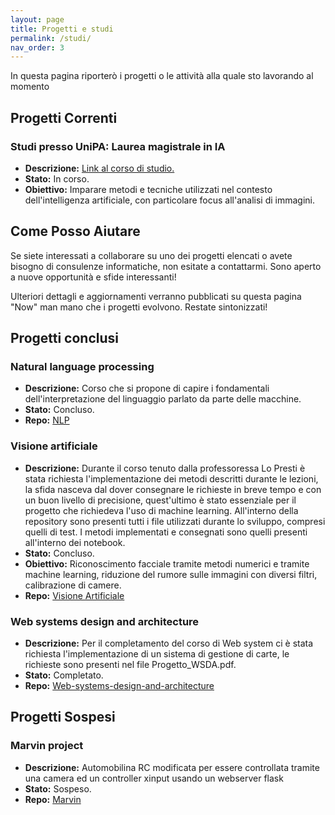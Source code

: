 ```yaml
---
layout: page
title: Progetti e studi
permalink: /studi/
nav_order: 3
---
```


In questa pagina riporterò i progetti o le attività alla quale sto lavorando al momento


## Progetti Correnti

### Studi presso UniPA: Laurea magistrale in IA
- **Descrizione:** [Link al corso di studio.](https://offertaformativa.unipa.it/offweb/public/corso/visualizzaCurriculum.seam?cid=19060&oidCurriculum=21386)
- **Stato:** In corso.
- **Obiettivo:** Imparare metodi e tecniche utilizzati nel contesto dell'intelligenza artificiale, con particolare focus all'analisi di immagini.



## Come Posso Aiutare

Se siete interessati a collaborare su uno dei progetti elencati o avete bisogno di consulenze informatiche, non esitate a contattarmi. Sono aperto a nuove opportunità e sfide interessanti!

Ulteriori dettagli e aggiornamenti verranno pubblicati su questa pagina "Now" man mano che i progetti evolvono. Restate sintonizzati!


## Progetti conclusi

### Natural language processing 
- **Descrizione:** Corso che si propone di capire i fondamentali dell'interpretazione del linguaggio parlato da parte delle macchine.
- **Stato:** Concluso.
- **Repo:** [NLP](https://github.com/Montenigri/NLP)

### Visione artificiale
- **Descrizione:** Durante il corso tenuto dalla professoressa Lo Presti è stata richiesta l'implementazione dei metodi descritti durante le lezioni, la sfida nasceva dal dover consegnare le richieste in breve tempo e con un buon livello di precisione, quest'ultimo è stato essenziale per il progetto che richiedeva l'uso di machine learning. All'interno della repository sono presenti tutti i file utilizzati durante lo sviluppo, compresi quelli di test. I metodi implementati e consegnati sono quelli presenti all'interno dei notebook.
- **Stato:** Concluso.
- **Obiettivo:** Riconoscimento facciale tramite metodi numerici e tramite machine learning, riduzione del rumore sulle immagini con diversi filtri, calibrazione di camere.
- **Repo:** [Visione Artificiale](https://github.com/Montenigri/VisioneArtificiale)

### Web systems design and architecture
- **Descrizione:** Per il completamento del corso di Web system ci è stata richiesta l'implementazione di un sistema di gestione di carte, le richieste sono presenti nel file Progetto_WSDA.pdf.
- **Stato:** Completato.
- **Repo:** [Web-systems-design-and-architecture](https://github.com/Montenigri/Web-systems-design-and-architecture)


## Progetti Sospesi

### Marvin project 
- **Descrizione:** Automobilina RC modificata per essere controllata tramite una camera ed un controller xinput usando un webserver flask
- **Stato:** Sospeso.
- **Repo:** [Marvin](https://github.com/Montenigri/Marvin)